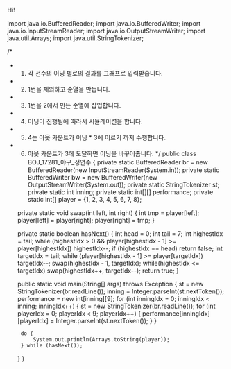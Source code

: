 Hi!

import java.io.BufferedReader;
import java.io.BufferedWriter;
import java.io.InputStreamReader;
import java.io.OutputStreamWriter;
import java.util.Arrays;
import java.util.StringTokenizer;

/*
 * 1. 각 선수의 이닝 별로의 결과를 그래프로 입력받습니다.
 * 2. 1번을 제외하고 순열을 만듭니다.
 * 3. 1번을 2에서 만든 순열에 삽입합니다.
 * 4. 이닝이 진행됨에 따라서 시뮬레이션을 합니다.
 * 5. 4는 아웃 카운트가 이닝 * 3에 이르기 까지 수행합니다.
 * 6. 아웃 카운트가 3에 도달하면 이닝을 바꾸어줍니다.
 */
public class BOJ_17281_야구_정연수 {
	private static BufferedReader br = new BufferedReader(new InputStreamReader(System.in));
	private static BufferedWriter bw = new BufferedWriter(new OutputStreamWriter(System.out));
	private static StringTokenizer st;
	private static int inning;
	private static int[][] performance;
	private static int[] player = {1, 2, 3, 4, 5, 6, 7, 8};
	
	private static void swap(int left, int right) {
		int tmp = player[left];
		player[left] = player[right];
		player[right] = tmp;
	}
	
	private static boolean hasNext() {
		int head = 0;
		int tail = 7;
		int highestIdx = tail;
		while (highestIdx > 0 && player[highestIdx - 1] >= player[highestIdx]) highestIdx--;
		if (highestIdx == head) return false;
		int targetIdx = tail;
		while (player[highestIdx - 1] >= player[targetIdx]) targetIdx--;
		swap(highestIdx - 1, targetIdx);
		while(highestIdx <= targetIdx) swap(highestIdx++, targetIdx--);
		return true;
	}
	
	public static void main(String[] args) throws Exception {
		st = new StringTokenizer(br.readLine());
		inning = Integer.parseInt(st.nextToken());
		performance = new int[inning][9];
		for (int inningIdx = 0; inningIdx < inning; inningIdx++) {
			st = new StringTokenizer(br.readLine());
			for (int playerIdx = 0; playerIdx < 9; playerIdx++) {
				performance[inningIdx][playerIdx] = Integer.parseInt(st.nextToken());
			}
		}
		
		do {
			System.out.println(Arrays.toString(player));
		} while (hasNext());
	}
}
